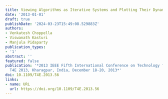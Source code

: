 ```yaml
---
title: Viewing Algorithms as Iterative Systems and Plotting Their Dynamic Behaviour
date: '2013-01-01'
draft: true
publishDate: '2024-03-23T15:49:08.529883Z'
authors:
- Venkatesh Choppella
- Viswanath Kasturi
- Manjula Pidaparty
publication_types:
- '1'
abstract: ''
featured: false
publication: '*2013 IEEE Fifth International Conference on Technology for Education,
  T4E 2013, Kharagpur, India, December 18-20, 2013*'
doi: 10.1109/T4E.2013.56
links:
- name: URL
  url: https://doi.org/10.1109/T4E.2013.56
---
```


